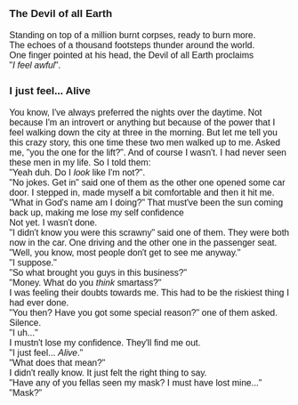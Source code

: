 <span style="font-family:Arial; font-size:16;">


### The Devil of all Earth
Standing on top of a million burnt corpses, ready to burn more.  
The echoes of a thousand footsteps thunder around the world.  
One finger pointed at his head, the Devil of all Earth proclaims  
"*I feel awful*". 

### I just feel... Alive
You know, I've always preferred the nights over the daytime. Not because I'm an introvert or anything but because of the power that I feel walking down the city at three in the morning. But let me tell you this crazy story, this one time these two men walked up to me. Asked me, "you the one for the lift?". And of course I wasn't. I had never seen these men in my life. So I told them:  
"Yeah duh. Do I *look* like I'm not?".   
"No jokes. Get in" said one of them as the other one opened some car door. I stepped in, made myself a bit comfortable and then it hit me. "What in God's name am I doing?"  That must've been the sun coming back up, making me lose my self confidence  
Not yet. I wasn't done.  
"I didn't know you were this scrawny" said one of them. They were both now in the car. One driving and the other one in the passenger seat.  
"Well, you know, most people don't get to see me anyway."  
"I suppose."  
"So what brought you guys in this business?"  
"Money. What do you *think* smartass?"  
I was feeling their doubts towards me. This had to be the riskiest thing I had ever done.  
"You then? Have you got some special reason?" one of them asked.  
Silence.  
"I uh..."  
I mustn't lose my confidence. They'll find me out.  
"I just feel... *Alive*."  
"What does that mean?"  
I didn't really know. It just felt the right thing to say.  
"Have any of you fellas seen my mask? I must have lost mine..."  
"Mask?"  




